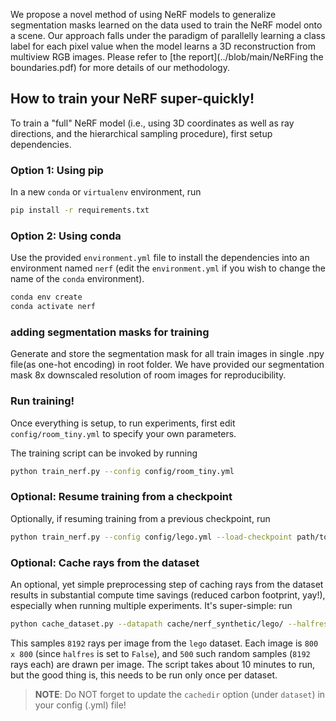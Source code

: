 We propose a novel method of using NeRF models to generalize segmentation masks learned on the data used to train the NeRF model onto a scene. Our approach falls under the paradigm of parallelly learning a class label for each pixel value when the model learns a 3D reconstruction from multiview RGB images. Please refer to [the report](../blob/main/NeRFing the boundaries.pdf) for more details of our methodology.

## How to train your NeRF super-quickly!

To train a "full" NeRF model (i.e., using 3D coordinates as well as ray directions, and the hierarchical sampling procedure), first setup dependencies. 

### Option 1: Using pip

In a new `conda` or `virtualenv` environment, run

```bash
pip install -r requirements.txt
```

### Option 2: Using conda

Use the provided `environment.yml` file to install the dependencies into an environment named `nerf` (edit the `environment.yml` if you wish to change the name of the `conda` environment).

```bash
conda env create
conda activate nerf
```

### adding segmentation masks for training

Generate and store the segmentation mask for all train images in single .npy file(as one-hot encoding) in root folder. We have provided our segmentation mask 8x downscaled resolution of room images for reproducibility.

### Run training!

Once everything is setup, to run experiments, first edit `config/room_tiny.yml` to specify your own parameters.

The training script can be invoked by running
```bash
python train_nerf.py --config config/room_tiny.yml
```

### Optional: Resume training from a checkpoint

Optionally, if resuming training from a previous checkpoint, run
```bash
python train_nerf.py --config config/lego.yml --load-checkpoint path/to/checkpoint.ckpt
```

### Optional: Cache rays from the dataset

An optional, yet simple preprocessing step of caching rays from the dataset results in substantial compute time savings (reduced carbon footprint, yay!), especially when running multiple experiments. It's super-simple: run
```bash
python cache_dataset.py --datapath cache/nerf_synthetic/lego/ --halfres False --savedir cache/legocache/legofull --num-random-rays 8192 --num-variations 50
```

This samples `8192` rays per image from the `lego` dataset. Each image is `800 x 800` (since `halfres` is set to `False`), and `500` such random samples (`8192` rays each) are drawn per image. The script takes about 10 minutes to run, but the good thing is, this needs to be run only once per dataset.

> **NOTE**: Do NOT forget to update the `cachedir` option (under `dataset`) in your config (.yml) file!

